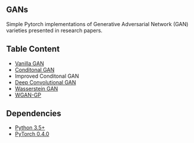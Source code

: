 ## GANs
Simple Pytorch implementations of Generative Adversarial Network (GAN) varieties presented in research papers.

## Table Content
* [Vanilla GAN](https://arxiv.org/pdf/1406.2661.pdf)
* [Conditonal GAN](https://arxiv.org/pdf/1411.1784.pdf)
* Improved Conditonal GAN
* [Deep Convolutional GAN](https://arxiv.org/pdf/1511.06434.pdf)
* [Wasserstein GAN](https://arxiv.org/pdf/1701.07875.pdf)
* [WGAN-GP](https://arxiv.org/pdf/1704.00028.pdf)

## Dependencies
* [Python 3.5+](https://www.continuum.io/downloads)
* [PyTorch 0.4.0](http://pytorch.org/)
